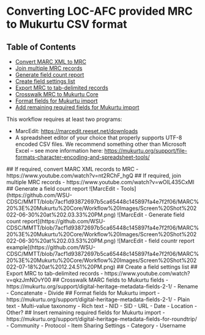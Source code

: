 # Converting LOC-AFC provided MRC to Mukurtu CSV format 

## Table of Contents
- [Convert MARC XML to MRC](#id-section1)
- [Join multiple MRC records](#id-section2)
- [Generate field count report](#id-section3)
- [Create field settings list](#id-section4)
- [Export MRC to tab-delimited records](#id-section5)
- [Crosswalk MRC to Mukurtu Core](#id-section6)
- [Format fields for Mukurtu import](#id-section7)
- [Add remaining required fields for Mukurtu import](#id-section8)

This workflow requires at least two programs: 
- MarcEdit: https://marcedit.reeset.net/downloads 
- A spreadsheet editor of your choice that properly supports UTF-8 encoded CSV files. We recommend something other than Microsoft Excel – see more information here: https://mukurtu.org/support/file-formats-character-encoding-and-spreadsheet-tools/  

<a name="id-section1">
## If required, convert MARC XML records to MRC 
- https://www.youtube.com/watch?v=nt2RChF_hgQ

<a name='id-section2'>
## If required, join multiple MRC records 
- https://www.youtube.com/watch?v=wOIL435CxMI

<a name='id-section3'>
## Generate a field count report 
![MarcEdit - Tools](https://github.com/WSU-CDSC/MMTT/blob/7acf1d93872697b5ca65448c145897fa4e7f2f06/MARC%20%3E%20Mukurtu%20Core/Workflow%20Images/Screen%20Shot%202022-06-30%20at%202.03.33%20PM.png)
![MarcEdit - Generate field count report](https://github.com/WSU-CDSC/MMTT/blob/7acf1d93872697b5ca65448c145897fa4e7f2f06/MARC%20%3E%20Mukurtu%20Core/Workflow%20Images/Screen%20Shot%202022-06-30%20at%202.03.53%20PM.png)
![MarcEdit - field countr report example](https://github.com/WSU-CDSC/MMTT/blob/7acf1d93872697b5ca65448c145897fa4e7f2f06/MARC%20%3E%20Mukurtu%20Core/Workflow%20Images/Screen%20Shot%202022-07-18%20at%2012.24.51%20PM.png)

<a name='id-section4'>
## Create a field settings list 

<a name='id-section5'>
## Export MRC to tab-delimited records 
- https://www.youtube.com/watch?v=qkzJmNOvY00

<a name='id-section6'>
## Crosswalk MARC fields to Mukurtu fields 
- https://mukurtu.org/support/digital-heritage-metadata-fields-2-1/  
- Rename 
- Concatenate 
- Divide 

<a name='id-section7'>
## Format fields for Mukurtu import 
- https://mukurtu.org/support/digital-heritage-metadata-fields-2-1/ 
- Plain text 
- Multi-value taxonomy 
- Rich text 
- NID 
- SID 
- URL 
- Date 
- Location 
- Other? 

<a name='id-section8'>
## Insert remaining required fields for Mukurtu import 
- https://mukurtu.org/support/digital-heritage-metadata-fields-for-roundtrip/  
- Community 
- Protocol 
- Item Sharing Settings 
- Category 
- Username 
